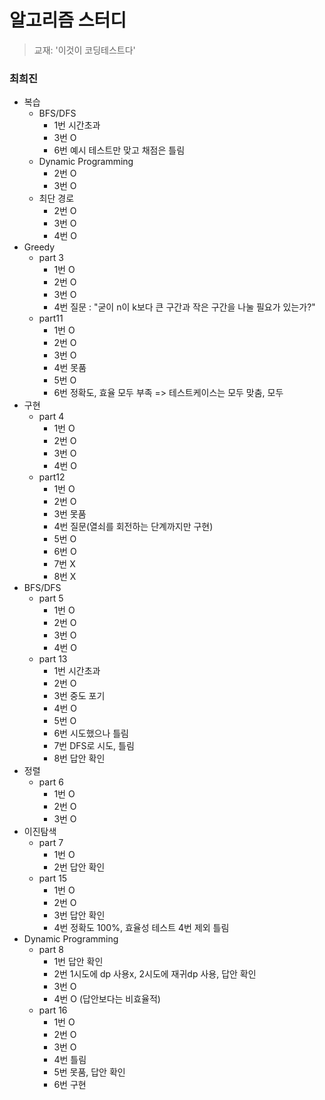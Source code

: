 # 알고리즘 스터디

> 교재: '이것이 코딩테스트다'



### 최희진
- 복습
  - BFS/DFS
    - 1번 시간초과
    - 3번 O
    - 6번 예시 테스트만 맞고 채점은 틀림
  - Dynamic Programming
    - 2번 O
    - 3번 O
  - 최단 경로
    - 2번 O
    - 3번 O
    - 4번 O 
- Greedy
  - part 3
    - 1번 O
    - 2번 O
    - 3번 O
    - 4번 질문 : "굳이 n이 k보다 큰 구간과 작은 구간을 나눌 필요가 있는가?" 
  - part11
    - 1번 O
    - 2번 O
    - 3번 O
    - 4번 못품
    - 5번 O
    - 6번 정확도, 효율 모두 부족 => 테스트케이스는 모두 맞춤, 모두 
- 구현
  - part 4
    - 1번 O
    - 2번 O
    - 3번 O
    - 4번 O
  - part12
    - 1번 O
    - 2번 O
    - 3번 못품
    - 4번 질문(열쇠를 회전하는 단계까지만 구현)
    - 5번 O
    - 6번 O
    - 7번 X
    - 8번 X
- BFS/DFS
  - part 5
    - 1번 O
    - 2번 O
    - 3번 O
    - 4번 O
  - part 13
    - 1번 시간초과
    - 2번 O
    - 3번 중도 포기
    - 4번 O
    - 5번 O
    - 6번 시도했으나 틀림
    - 7번 DFS로 시도, 틀림
    - 8번 답안 확인
- 정렬
  - part 6
    - 1번 O
    - 2번 O
    - 3번 O
- 이진탐색
  - part 7
    - 1번 O
    - 2번 답안 확인
  - part 15
    - 1번 O
    - 2번 O
    - 3번 답안 확인
    - 4번 정확도 100%, 효율성 테스트 4번 제외 틀림
- Dynamic Programming
  - part 8
    - 1번 답안 확인
    - 2번 1시도에 dp 사용x, 2시도에 재귀dp 사용, 답안 확인
    - 3번 O
    - 4번 O (답안보다는 비효율적)
  - part 16
    - 1번 O
    - 2번 O
    - 3번 O
    - 4번 틀림
    - 5번 못품, 답안 확인
    - 6번 구현 
